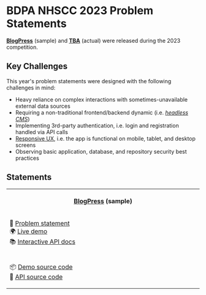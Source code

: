# BDPA NHSCC 2023 Problem Statements

[**BlogPress**](/2023/blogpress) (sample) and [**TBA**](#) (actual) were
released during the 2023 competition.

## Key Challenges

This year's problem statements were designed with the following challenges in
mind:

- Heavy reliance on complex interactions with sometimes-unavailable external
  data sources
- Requiring a non-traditional frontend/backend dynamic (i.e.
  [_headless CMS_](https://www.sanity.io/blog/headless-cms-explained))
- Implementing 3rd-party authentication, i.e. login and registration handled via
  API calls
- [Responsive UX](https://en.wikipedia.org/wiki/Responsive_web_design), i.e. the
  app is functional on mobile, tablet, and desktop screens
- Observing basic application, database, and repository security best practices

## Statements

<table>
<tr>
<th>
<img width="500" height="1" />
<p align="center"><strong><a href="/2023">BlogPress</a> (sample)</strong></p>
</th>
</tr>
<tr>
<td>
<p>
📑 <a href="/2023/blogpress">Problem statement</a>
<br />
🌍 <a href="https://blogpress.solutions.hscc.bdpa.org">Live demo</a>
<br />
📚 <a href="https://hsccjcat4d54.docs.apiary.io/">Interactive API docs</a>
</p>
</td>
</tr>
<tr>
<td>
<img width="500" height="1" />
<p>
📦 <a href="https://github.com/nhscc/blogpress.solutions.hscc.bdpa.org">Demo source code</a>
<br />
🎒 <a href="https://github.com/nhscc/blogpress.api.hscc.bdpa.org">API source code</a>
</p>
</td>
</tr>
</table>
